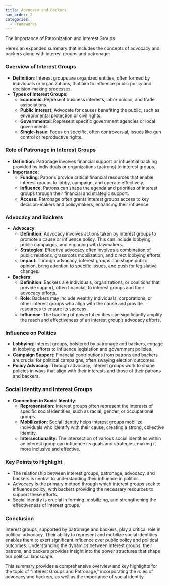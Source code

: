 ```yaml
---
title: Advocacy and Backers
nav_order: 2
categories:
  - Frameworks
---
```



The Importance of Patronization and Interest Groups


Here’s an expanded summary that includes the concepts of advocacy and backers along with interest groups and patronage:

### **Overview of Interest Groups**

- **Definition**: Interest groups are organized entities, often formed by individuals or organizations, that aim to influence public policy and decision-making processes.
- **Types of Interest Groups**:
  - **Economic**: Represent business interests, labor unions, and trade associations.
  - **Public Interest**: Advocate for causes benefiting the public, such as environmental protection or civil rights.
  - **Governmental**: Represent specific government agencies or local governments.
  - **Single-Issue**: Focus on specific, often controversial, issues like gun control or reproductive rights.

### **Role of Patronage in Interest Groups**

- **Definition**: Patronage involves financial support or influential backing provided by individuals or organizations (patrons) to interest groups.
- **Importance**:
  - **Funding**: Patrons provide critical financial resources that enable interest groups to lobby, campaign, and operate effectively.
  - **Influence**: Patrons can shape the agenda and priorities of interest groups through their financial and strategic support.
  - **Access**: Patronage often grants interest groups access to key decision-makers and policymakers, enhancing their influence.

### **Advocacy and Backers**

- **Advocacy**:
  - **Definition**: Advocacy involves actions taken by interest groups to promote a cause or influence policy. This can include lobbying, public campaigns, and engaging with lawmakers.
  - **Strategies**: Effective advocacy often involves a combination of public relations, grassroots mobilization, and direct lobbying efforts.
  - **Impact**: Through advocacy, interest groups can shape public opinion, bring attention to specific issues, and push for legislative changes.
- **Backers**:
  - **Definition**: Backers are individuals, organizations, or coalitions that provide support, often financial, to interest groups and their advocacy efforts.
  - **Role**: Backers may include wealthy individuals, corporations, or other interest groups who align with the cause and provide resources to ensure its success.
  - **Influence**: The backing of powerful entities can significantly amplify the reach and effectiveness of an interest group’s advocacy efforts.

### **Influence on Politics**

- **Lobbying**: Interest groups, bolstered by patronage and backers, engage in lobbying efforts to influence legislation and government policies.
- **Campaign Support**: Financial contributions from patrons and backers are crucial for political campaigns, often swaying election outcomes.
- **Policy Advocacy**: Through advocacy, interest groups work to shape policies in ways that align with their interests and those of their patrons and backers.

### **Social Identity and Interest Groups**

- **Connection to Social Identity**:
  - **Representation**: Interest groups often represent the interests of specific social identities, such as racial, gender, or occupational groups.
  - **Mobilization**: Social identity helps interest groups mobilize individuals who identify with their cause, creating a strong, collective identity.
  - **Intersectionality**: The intersection of various social identities within an interest group can influence its goals and strategies, making it more inclusive and effective.

### **Key Points to Highlight**

- The relationship between interest groups, patronage, advocacy, and backers is central to understanding their influence in politics.
- Advocacy is the primary method through which interest groups seek to influence policy, with backers providing the necessary resources to support these efforts.
- Social identity is crucial in forming, mobilizing, and strengthening the effectiveness of interest groups.

### **Conclusion**

Interest groups, supported by patronage and backers, play a critical role in political advocacy. Their ability to represent and mobilize social identities enables them to exert significant influence over public policy and political outcomes. Understanding the dynamics between interest groups, their patrons, and backers provides insight into the power structures that shape our political landscape.

This summary provides a comprehensive overview and key highlights for the topic of "Interest Groups and Patronage," incorporating the roles of advocacy and backers, as well as the importance of social identity.
